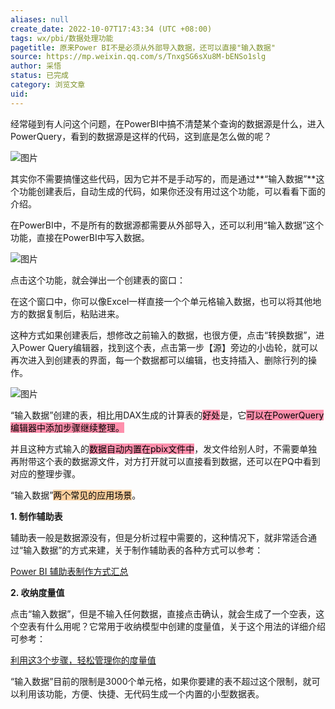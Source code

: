 ```yaml
---
aliases: null
create_date: 2022-10-07T17:43:34 (UTC +08:00)
tags: wx/pbi/数据处理功能
pagetitle: 原来Power BI不是必须从外部导入数据，还可以直接"输入数据"
source: https://mp.weixin.qq.com/s/TnxgSG6sXu8M-bENSo1slg
author: 采悟
status: 已完成 
category: 浏览文章  
uid: 
---
```


经常碰到有人问这个问题，在PowerBI中搞不清楚某个查询的数据源是什么，进入PowerQuery，看到的数据源是这样的代码，这到底是怎么做的呢？

![图片](https://mmbiz.qpic.cn/mmbiz_png/aHEbZtANQJPCae35JZibltBuamz8icwialMS4xHwYBWccqdrxU91sh01DvpkgEKsOU0IFJdlEVtePHSMokk0erZ6A/640?wx_fmt=png&wxfrom=5&wx_lazy=1&wx_co=1)

其实你不需要搞懂这些代码，因为它并不是手动写的，而是通过**“输入数据”**这个功能创建表后，自动生成的代码，如果你还没有用过这个功能，可以看看下面的介绍。

在PowerBI中，不是所有的数据源都需要从外部导入，还可以利用“输入数据”这个功能，直接在PowerBI中写入数据。

![图片](https://mmbiz.qpic.cn/mmbiz_png/aHEbZtANQJPCae35JZibltBuamz8icwialMDibaHneicPr9RWPDm2POpUgurRltpbiaZCQfK2rurVqwl1nzYq32RzYcQ/640?wx_fmt=png&wxfrom=5&wx_lazy=1&wx_co=1)

点击这个功能，就会弹出一个创建表的窗口：

在这个窗口中，你可以像Excel一样直接一个个单元格输入数据，也可以将其他地方的数据复制后，粘贴进来。

这种方式如果创建表后，想修改之前输入的数据，也很方便，点击“转换数据”，进入Power Query编辑器，找到这个表，点击第一步【源】旁边的小齿轮，就可以再次进入到创建表的界面，每一个数据都可以编辑，也支持插入、删除行列的操作。

![图片](https://mmbiz.qpic.cn/mmbiz_gif/aHEbZtANQJNGXuShF3UbRFOSA5Qa9dQA0F8W9EpRFnJkACqkCibSQxJwraWnF8XAZW3h8qM56uS8df7DLsuagxA/640?wx_fmt=gif&wxfrom=5&wx_lazy=1)

“输入数据”创建的表，相比用DAX生成的计算表的<mark style="background: #FF5582A6;">好处</mark>是，它<mark style="background: #FF5582A6;">可以在PowerQuery编辑器中添加步骤继续整理。</mark>

并且这种方式输入的<mark style="background: #FF5582A6;">数据自动内置在pbix文件中</mark>，发文件给别人时，不需要单独再附带这个表的数据源文件，对方打开就可以直接看到数据，还可以在PQ中看到对应的整理步骤。

“输入数据”<mark style="background: #FFB86CA6;">两个常见的应用场景</mark>。

**1\. 制作辅助表**

辅助表一般是数据源没有，但是分析过程中需要的，这种情况下，就非常适合通过“输入数据”的方式来建，关于制作辅助表的各种方式可以参考：

[Power BI 辅助表制作方式汇总](http://mp.weixin.qq.com/s?__biz=MzA4MzQwMjY4MA==&mid=2484071809&idx=1&sn=9e8f4916082c32cc0291a2e4e565f1fd&chksm=8e0c4756b97bce4087ec53dfb6e5380e7cb0662e73fa070f831e4283095505a5aced233e59c8&scene=21#wechat_redirect)  

**2\. 收纳度量值**

点击“输入数据”，但是不输入任何数据，直接点击确认，就会生成了一个空表，这个空表有什么用呢？它常用于收纳模型中创建的度量值，关于这个用法的详细介绍可参考：

[利用这3个步骤，轻松管理你的度量值](http://mp.weixin.qq.com/s?__biz=MzA4MzQwMjY4MA==&mid=2484069973&idx=1&sn=b14786fae234c7da3055c38f641d8556&chksm=8e0c4c82b97bc594eb16dd48bdf2c8b853f741b3a29cb6d9eee7881fcd0fd114d1b4515adfe0&scene=21#wechat_redirect)  

“输入数据”目前的限制是3000个单元格，如果你要建的表不超过这个限制，就可以利用该功能，方便、快捷、无代码生成一个内置的小型数据表。